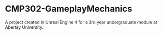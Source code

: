 # CMP302-GameplayMechanics
A project created in Unreal Engine 4 for a 3rd year undergraduate module at Abertay University.
